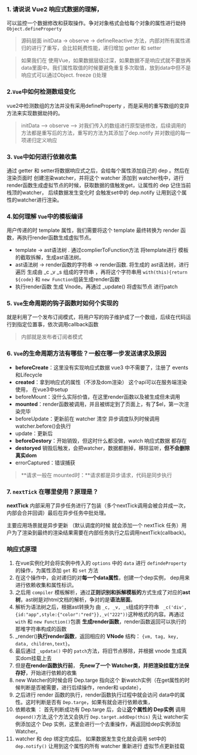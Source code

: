 ### 1.  请说说 Vue2 响应式数据的理解，

可以监控一个数据修改和获取操作。争对对象格式会给每个对象的属性进行劫持 `Object.defineProperty` 

> 源码层面  initData -> observe  -> defineReactive 方法，内部对所有属性递归的进行了重写，会比较耗费性能，递归增加 getter 和 setter

> 如果我们在 使用Vue，如果数据层级过深，如果数据不是响应式就不要放再data里面中。我们属性取值的时候要避免重复多次取值，放到data中但不是响应式可以通过Object. freeze ()处理

### 2.`Vue`中如何检测数组变化

vue2中检测数组的方法并没有采用defineProperty ，而是采用的重写数组的变异方法来实现数据劫持的。

> initData  --> observe --> 对我们传入的数组进行原型链修改，后续调用的方法都是重写后的方法，重写的方法为其添加了dep.notify  并对数组的每一项递归定义响应

### 3. `Vue`中如何进行依赖收集

通过 getter 和 setter将数据响应式之后，会给每个属性添加自己的 dep 。然后在渲染页面时 创建渲染watcher，并将这个 watcher 添加到 watcher栈中，进行render函数生成虚拟节点的时候，获取数据的值触发get，让属性的 dep 记住当前栈顶的watcher， 后续数据发生变化时 会触发set中的 dep.notify 让用到这个属性的watcher进行渲染。

### 4.如何理解 `Vue`中的模板编译

用户传递的时 template 属性，我们需要将这个 template 最终转换为 render 函数，再执行render函数生成虚拟节点。

- template  -> ast语法树 . 通过complierToFunction方法 将template进行 模板的截取拆解，生成ast语法树。
- ast语法树 -> render函数的字符串 -> render函数.   将生成的 ast语法树，进行遍历 生成由 _c _v _s 组成的字符串 ，再将这个字符串用 `with(this){return ${code}` 和 `new Function`组装生成render函数
- 执行render函数 生成 Vnode。再通过 _update() 将虚拟节点 进行patch 

### 5. `Vue`生命周期的钩子函数时如何个实现的

就是利用了一个发布订阅模式，将用户写的钩子维护成了一个数组，后续在代码运行到指定位置事，依次调用callback函数

> 内部就是发布者订阅者模式

### 6. `Vue`的生命周期方法有哪些？一般在哪一步发送请求及原因

- **beforeCreate**：这里没有实现响应式数据 vue3 中不需要了，注册了 events和Lifecycle
- **created**：拿到响应式的属性（不涉及dom渲染） 这个api可以在服务端渲染使用， 在vue3中setup
- beforeMount：没什么实际价值，在这里render函数以及被生成但未调用
- **mounted**：render函数被调用，并且被绑定到了页面上，有了$el，第一次渲染完毕
- beforeUpdate：更新前在 watcher 清空 异步调度队列时候调用 watcher.before()会执行
- update：更新后
- **beforeDestory**：开始销毁，但这时什么都没做，watch 响应式数据 都存在
- **destoryed** 销毁后触发，会把watcher，数据都删掉，移除监听，**但不会删除真实dom**
- errorCaptured：错误捕获



> **请求一般在 mounted时：**请求都是异步请求，代码是同步执行

### 7. `nextTick` 在哪里使用？原理是？

**nextTick** 内部采用了异步任务进行了包装（多个nextTick调用会被合并成一次，内部会合并回调）最后在异步任务中批处理。

主要应用场景就是异步更新 （默认调度的时候 就会添加一个 nextTick 任务）用户为了渲染到最终的渲染结果需要在内部任务执行之后调用nextTick(callback)。

### 响应式原理

1. 在vue实例化时会将实例中传入的 `options` 中的 `data` 进行 `defindeProperty` 的操作，为属性添加 `get` 和 `set` 方法
2. 在这个操作中，会对递归的对**每一个data属性**，创建一个dep实例， dep用来进行依赖收集和属性标识。
3. 之后用 `compiler` 模板解析，通过**正则识别和拆解模板的**方式生成了对应的**ast树**，ast树是对html文档的解析，争对的是**语法层面**。
4. 解析为语法树之后，根据ast转换为 由 `_c, _v, _s`组成的字符串 ` _c('div',{id:"app",style:{"color":"red"}},_v("222"))`这种格式的内容。再通过 `with` 和 `new Function()`包裹 **生成render函数**，render函数返回可以执行的那堆字符串构成的函数
5. _render()**执行render函数**，返回相应的 **VNode** 结构： `{vm, tag, key, data, children,text}`。
6. 最后通过 `_updata()` 中的 `patch`方法，将旧节点移除，并根据 vnode 生成真实dom挂载上去
7. 但是**在render函数执行前**， **先new了一个 Watcher类，并把渲染挂载方法保存好**，开始进行依赖的收集
8. new Watcher的时候会将 Dep.targe 指向这个 新watch实例（在get属性的时候判断是否被需要，进行后续操作，render和 update），
9. 之后进行 render 函数的执行，render函数执行过程中就会访问 data中的属性。这时判断是否有 `Dep.targe`，如果有就会进行依赖收集，
10. 依赖收集 ： 首先判断成功有 Dep.targe 后，会让**这个属性的 Dep实例**  调用`depend()`方法,这个方法又会执行 `Dep.target.addDep(this)` 先让 watcher实例添加这个 Dep 实例，这里会进行一个去重操作，再返回给dep实例添加Watcher。
11. watcher 和 dep 绑定完成后。 如果数据发生变化就会调用 set中的 `dep.notify()` 让用到这个属性的所有 watcher 重新进行 虚拟节点更新挂载















